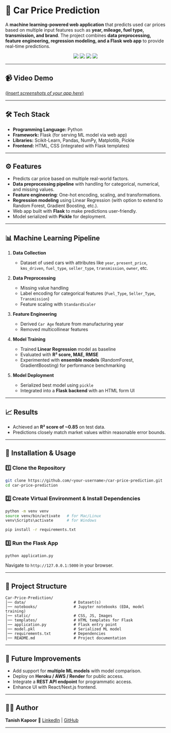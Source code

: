 # 🚗 Car Price Prediction

A **machine learning-powered web application** that predicts used car prices based on multiple input features such as **year, mileage, fuel type, transmission, and brand**. The project combines **data preprocessing, feature engineering, regression modeling, and a Flask web app** to provide real-time predictions.

<p align="center">
  <img src="https://img.shields.io/badge/Python-3.8%2B-blue" />
  <img src="https://img.shields.io/badge/Flask-Framework-green" />
  <img src="https://img.shields.io/badge/Machine%20Learning-Regression-yellow" />
  <img src="https://img.shields.io/badge/Scikit--Learn-ML%20Library-red" />
</p>

---

## 📹 Video Demo
[(*Insert screenshots of your app here*)](https://github.com/user-attachments/assets/e97abd0e-e7c2-4900-92db-35ad1299b2d4)


---

## 🛠️ Tech Stack

* **Programming Language:** Python
* **Framework:** Flask (for serving ML model via web app)
* **Libraries:** Scikit-Learn, Pandas, NumPy, Matplotlib, Pickle
* **Frontend:** HTML, CSS (integrated with Flask templates)

---

## ⚙️ Features

* Predicts car price based on multiple real-world factors.
* **Data preprocessing pipeline** with handling for categorical, numerical, and missing values.
* **Feature engineering**: One-hot encoding, scaling, and transformations.
* **Regression modeling** using Linear Regression (with option to extend to Random Forest, Gradient Boosting, etc.).
* Web app built with **Flask** to make predictions user-friendly.
* Model serialized with **Pickle** for deployment.

---

## 📊 Machine Learning Pipeline

1. **Data Collection**

   * Dataset of used cars with attributes like `year`, `present_price`, `kms_driven`, `fuel_type`, `seller_type`, `transmission`, `owner`, etc.

2. **Data Preprocessing**

   * Missing value handling
   * Label encoding for categorical features (`Fuel_Type`, `Seller_Type`, `Transmission`)
   * Feature scaling with `StandardScaler`

3. **Feature Engineering**

   * Derived `Car Age` feature from manufacturing year
   * Removed multicollinear features

4. **Model Training**

   * Trained **Linear Regression** model as baseline
   * Evaluated with **R² score, MAE, RMSE**
   * Experimented with **ensemble models** (RandomForest, GradientBoosting) for performance benchmarking

5. **Model Deployment**

   * Serialized best model using `pickle`
   * Integrated into a **Flask backend** with an HTML form UI

---

## 📈 Results

* Achieved an **R² score of \~0.85** on test data.
* Predictions closely match market values within reasonable error bounds.

---

## 🚀 Installation & Usage

### 1️⃣ Clone the Repository

```bash
git clone https://github.com/<your-username>/car-price-prediction.git
cd car-price-prediction
```

### 2️⃣ Create Virtual Environment & Install Dependencies

```bash
python -m venv venv
source venv/bin/activate   # for Mac/Linux
venv\Scripts\activate      # for Windows

pip install -r requirements.txt
```

### 3️⃣ Run the Flask App

```bash
python application.py
```

Navigate to `http://127.0.0.1:5000` in your browser.

---

## 📂 Project Structure

```
Car-Price-Prediction/
│── data/                     # Dataset(s)
│── notebooks/                # Jupyter notebooks (EDA, model training)
│── static/                   # CSS, JS, Images
│── templates/                # HTML templates for Flask
│── application.py            # Flask entry point
│── model.pkl                 # Serialized ML model
│── requirements.txt          # Dependencies
│── README.md                 # Project documentation
```

---

## 🔮 Future Improvements

* Add support for **multiple ML models** with model comparison.
* Deploy on **Heroku / AWS / Render** for public access.
* Integrate a **REST API endpoint** for programmatic access.
* Enhance UI with React/Next.js frontend.

---

## 👨‍💻 Author

**Tanish Kapoor**
🔗 [LinkedIn](https://linkedin.com/in/tanishkapoor) | [GitHub](https://github.com/tanishkapoor)

---



